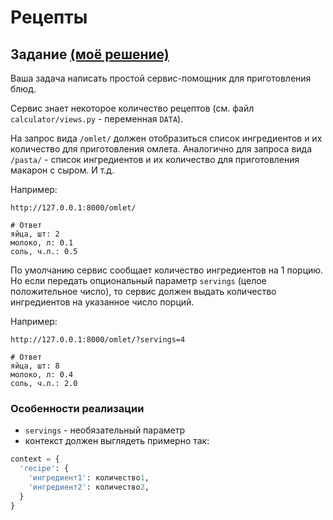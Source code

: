 # Рецепты

## Задание <a href="https://github.com/RavenRVS/DJ_HW2_T1/blob/master/calculator/views.py">(моё решение)</a>

Ваша задача написать простой сервис-помощник для приготовления блюд.

Сервис знает некоторое количество рецептов (см. файл `calculator/views.py` - переменная `DATA`).

На запрос вида `/omlet/` должен отобразиться список ингредиентов и их количество для приготовления омлета. Аналогично для запроса вида `/pasta/` - список ингредиентов и их количество для приготовления макарон с сыром. И т.д.

Например:

```
http://127.0.0.1:8000/omlet/

# Ответ
яйца, шт: 2
молоко, л: 0.1
соль, ч.л.: 0.5
```

По умолчанию сервис сообщает количество ингредиентов на 1 порцию. Но если передать опциональный параметр `servings` (целое положительное число), то сервис должен выдать количество ингредиентов на указанное число порций.

Например:

```
http://127.0.0.1:8000/omlet/?servings=4

# Ответ
яйца, шт: 8
молоко, л: 0.4
соль, ч.л.: 2.0
```

### Особенности реализации

- `servings` - необязательный параметр
- контекст должен выглядеть примерно так:

```python
context = {
  'recipe': {
    'ингредиент1': количество1,
    'ингредиент2': количество2,
  }
}
```
